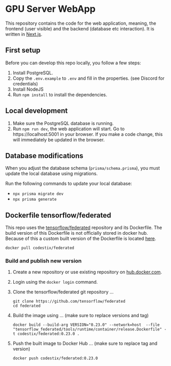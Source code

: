 # GPU Server WebApp

This repository contains the code for the web application, meaning, the frontend (user visible) and the backend (database etc interaction). It is written in [Next.js](https://nextjs.org/).

## First setup

Before you can develop this repo locally, you follow a few steps:

1. Install PostgreSQL.
2. Copy the `.env.example` to `.env` and fill in the properties. (see Discord for credentials)
3. Install NodeJS
4. Run `npm install` to install the dependencies.

## Local development

1. Make sure the PostgreSQL database is running.
2. Run `npm run dev`, the web application will start. Go to https://localhost:5001 in your browser. If you make a code change, this will immediately be updated in the browser.

## Database modifications

When you adjust the database schema (`prisma/schema.prisma`), you must update the local database using migrations.

Run the following commands to update your local database:

-   `npx prisma migrate dev`
-   `npx prisma generate`

## Dockerfile tensorflow/federated

This repo uses the [tensorflow/federated](https://github.com/tensorflow/federated) repository and its Dockerfile. The build version of this Dockerfile is not officially stored in docker hub. Because of this a custom built version of the Dockerfile is located [here](https://hub.docker.com/r/codestix/federated).

```
docker pull codestix/federated
```

### Build and publish new version

1. Create a new repository or use existing repository on [hub.docker.com](https://hub.docker.com).
2. Login using the `docker login` command.
3. Clone the tensorflow/federated git repository ...

    ```
    git clone https://github.com/tensorflow/federated
    cd federated
    ```

4. Build the image using ... (make sure to replace versions and tag)

    ```
    docker build --build-arg VERSION="0.23.0" --network=host  --file "tensorflow_federated/tools/runtime/container/release.Dockerfile" -t codestix/federated:0.23.0 .
    ```

5. Push the built image to Docker Hub ... (make sure to replace tag and version)

    ```
    docker push codestix/federated:0.23.0
    ```
